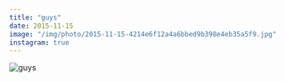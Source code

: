 ```yaml
---
title: "guys"
date: 2015-11-15
image: "/img/photo/2015-11-15-4214e6f12a4a6bbed9b398e4eb35a5f9.jpg"
instagram: true
---
```


![guys](/img/photo/2015-11-15-4214e6f12a4a6bbed9b398e4eb35a5f9.jpg)
